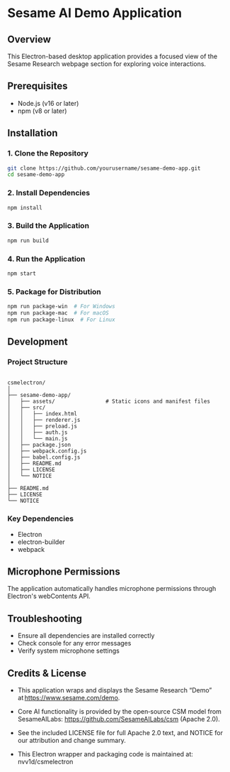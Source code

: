 # Sesame AI Demo Application

## Overview
This Electron-based desktop application provides a focused view of the Sesame Research webpage section for exploring voice interactions.

## Prerequisites
- Node.js (v16 or later)
- npm (v8 or later)

## Installation

### 1. Clone the Repository
```bash
git clone https://github.com/yourusername/sesame-demo-app.git
cd sesame-demo-app
```

### 2. Install Dependencies
```bash
npm install
```

### 3. Build the Application
```bash
npm run build
```

### 4. Run the Application
```bash
npm start
```

### 5. Package for Distribution
```bash
npm run package-win  # For Windows
npm run package-mac  # For macOS
npm run package-linux  # For Linux
```

## Development

### Project Structure
```

csmelectron/
│
├── sesame-demo-app/
│   ├── assets/                # Static icons and manifest files
│   ├── src/
│   │   ├── index.html
│   │   ├── renderer.js
│   │   ├── preload.js
│   │   ├── auth.js
│   │   └── main.js
│   ├── package.json
│   ├── webpack.config.js
│   ├── babel.config.js
│   ├── README.md
│   ├── LICENSE
│   └── NOTICE
│
├── README.md
├── LICENSE
└── NOTICE

```

### Key Dependencies
- Electron
- electron-builder
- webpack

## Microphone Permissions
The application automatically handles microphone permissions through Electron's webContents API.

## Troubleshooting
- Ensure all dependencies are installed correctly
- Check console for any error messages
- Verify system microphone settings

## Credits & License
- This application wraps and displays the Sesame Research “Demo” at https://www.sesame.com/demo.

- Core AI functionality is provided by the open‑source CSM model from SesameAILabs: https://github.com/SesameAILabs/csm (Apache 2.0).

- See the included LICENSE file for full Apache 2.0 text, and NOTICE for our attribution and change summary.

- This Electron wrapper and packaging code is maintained at: nvv1d/csmelectron
